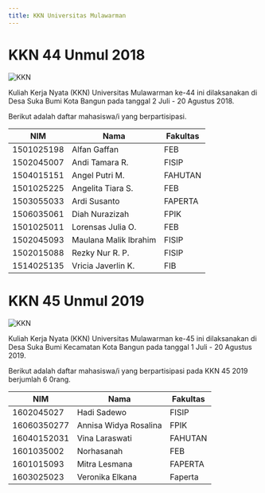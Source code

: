 ```yaml
---
title: KKN Universitas Mulawarman
---
```


# KKN 44 Unmul 2018

![KKN](/img/kkn.jpg)

Kuliah Kerja Nyata (KKN) Universitas Mulawarman ke-44 ini dilaksanakan di Desa Suka Bumi Kota Bangun pada tanggal 2 Juli - 20 Agustus 2018.

Berikut adalah daftar mahasiswa/i yang berpartisipasi.

| NIM        | Nama                  | Fakultas |
| ---------- | --------------------- | -------- |
| 1501025198 | Alfan Gaffan          | FEB      |
| 1502045007 | Andi Tamara R.        | FISIP    |
| 1504015151 | Angel Putri M.        | FAHUTAN  |
| 1501025225 | Angelita Tiara S.     | FEB      |
| 1503055033 | Ardi Susanto          | FAPERTA  |
| 1506035061 | Diah Nurazizah        | FPIK     |
| 1501025011 | Lorensas Julia O.     | FEB      |
| 1502045093 | Maulana Malik Ibrahim | FISIP    |
| 1502015088 | Rezky Nur R. P.       | FISIP    |
| 1514025135 | Vricia Javerlin K.    | FIB      |

# KKN 45 Unmul 2019

![KKN](/img/kkn.jpg)

Kuliah Kerja Nyata (KKN) Universitas Mulawarman ke-45 ini dilaksanakan di Desa Suka Bumi Kecamatan Kota Bangun pada tanggal 1 Juli - 20 Agustus 2019.

Berikut adalah daftar mahasiswa/i yang berpartisipasi pada KKN 45 2019 berjumlah 6 0rang.

| NIM        | Nama                  | Fakultas |
| ---------- | --------------------- | -------- |
| 1602045027 | Hadi Sadewo            | FISIP    |
| 16060350277| Annisa Widya Rosalina  | FPIK     |
| 16040152031| Vina Laraswati         | FAHUTAN  |
| 1601035002 | Norhasanah             | FEB      |
| 1601015093 | Mitra Lesmana          | FAPERTA  |
| 1603025023 | Veronika Elkana        | Faperta  |
